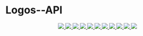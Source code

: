 # Logos--API

<p align="center">  
 <a href="https://madhava.netlify.app/">
  <img src="https://logos-api-production.up.railway.app/logo?name=React" />
 </a>
 
 <a href="https://madhava.netlify.app/">
  <img src="https://logos-api-production.up.railway.app/logo?name=javaScript" />
 </a>
 
  <a href="https://madhava.netlify.app/">
  <img src="https://logos-api-production.up.railway.app/logo?name=typeScript" />
 </a>
 
 <a href="https://madhava.netlify.app/">
 <img src="https://logos-api-production.up.railway.app/logo?name=redux" />
 </a>
 
  <a href="https://madhava.netlify.app/">
  <img src="https://logos-api-production.up.railway.app/logo?name=Next.js" />
 </a>
 
  
  <a href="https://madhava.netlify.app/">
 <img src="https://logos-api-production.up.railway.app/logo?name=cSS3" />
 </a>
 
 <a href="https://madhava.netlify.app/">
 <img src="https://logos-api-production.up.railway.app/logo?name=Node.js" />
 </a>

 <a href="https://madhava.netlify.app/">
 <img src="https://logos-api-production.up.railway.app/logo?name=express" />
 </a>


 <a href="https://madhava.netlify.app/">
 <img src="https://logos-api-production.up.railway.app/logo?name=postgreSQL" />
 </a>
 
 <a href="https://madhava.netlify.app/">
   <img src="https://logos-api-production.up.railway.app/logo?name=Vim" />
 </a>
 
 <a href="https://madhava.netlify.app/">
 <img src="https://logos-api-production.up.railway.app/logo?name=Git" />
 </a>
</p>
